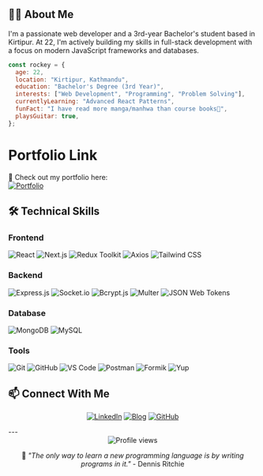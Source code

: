 ## 👨‍💻 About Me
I'm a passionate web developer and a 3rd-year Bachelor's student based in Kirtipur. At 22, I'm actively building my skills in full-stack development with a focus on modern JavaScript frameworks and databases.
```javascript
const rockey = {
  age: 22,
  location: "Kirtipur, Kathmandu",
  education: "Bachelor's Degree (3rd Year)",
  interests: ["Web Development", "Programming", "Problem Solving"],
  currentlyLearning: "Advanced React Patterns",
  funFact: "I have read more manga/manhwa than course books📖",
  playsGuitar: true,
};
```
# Portfolio Link

🚀 Check out my portfolio here:  
[![Portfolio](https://img.shields.io/badge/My%20Portfolio-Three.js%20Projects-blue?style=for-the-badge&logo=vercel)](https://threejs-git-main-rokceys-projects.vercel.app/)


  <h2>🛠️ Technical Skills</h2>
  
### Frontend
![React](https://img.shields.io/badge/-React-61DAFB?style=flat-square&logo=react&logoColor=black) 
![Next.js](https://img.shields.io/badge/-Next.js-000000?style=flat-square&logo=nextdotjs&logoColor=white) 
![Redux Toolkit](https://img.shields.io/badge/-Redux%20Toolkit-764ABC?style=flat-square&logo=redux&logoColor=white) 
![Axios](https://img.shields.io/badge/-Axios-5A29E4?style=flat-square&logo=axios&logoColor=white) 
![Tailwind CSS](https://img.shields.io/badge/-Tailwind%20CSS-38B2AC?style=flat-square&logo=tailwind-css&logoColor=white)
### Backend
![Express.js](https://img.shields.io/badge/-Express.js-000000?style=flat-square&logo=express&logoColor=white) 
![Socket.io](https://img.shields.io/badge/-Socket.io-010101?style=flat-square&logo=socket.io&logoColor=white) 
![Bcrypt.js](https://img.shields.io/badge/-Bcrypt.js-2A2A2A?style=flat-square&logoColor=white) 
![Multer](https://img.shields.io/badge/-Multer-F05032?style=flat-square&logoColor=white) 
![JSON Web Tokens](https://img.shields.io/badge/-JWT-000000?style=flat-square&logo=jsonwebtokens&logoColor=white)
### Database
![MongoDB](https://img.shields.io/badge/-MongoDB-47A248?style=flat-square&logo=mongodb&logoColor=white) 
![MySQL](https://img.shields.io/badge/-MySQL-4479A1?style=flat-square&logo=mysql&logoColor=white)
### Tools
![Git](https://img.shields.io/badge/-Git-F05032?style=flat-square&logo=git&logoColor=white) 
![GitHub](https://img.shields.io/badge/-GitHub-181717?style=flat-square&logo=github&logoColor=white) 
![VS Code](https://img.shields.io/badge/-VS%20Code-007ACC?style=flat-square&logo=visual-studio-code&logoColor=white) 
![Postman](https://img.shields.io/badge/-Postman-FF6C37?style=flat-square&logo=postman&logoColor=white) 
![Formik](https://img.shields.io/badge/-Formik-000000?style=flat-square&logo=formik&logoColor=white) 
![Yup](https://img.shields.io/badge/-Yup-6DB33F?style=flat-square&logo=yup&logoColor=white)

## 📫 Connect With Me

<div align="center">

[![LinkedIn](https://img.shields.io/badge/LinkedIn-0077B5?style=for-the-badge&logo=linkedin&logoColor=white)](https://www.linkedin.com/in/rockey-rai-669310305/)
[![Blog](https://img.shields.io/badge/Blog-FF5722?style=for-the-badge&logo=blogger&logoColor=white)](https://rockeydevblog.com)
[![GitHub](https://img.shields.io/badge/GitHub-100000?style=for-the-badge&logo=github&logoColor=white)](https://github.com/rockeychamlingrai)

</div>
---
<div align="center">
  <img src="https://komarev.com/ghpvc/?username=rockeychamlingrai&color=blueviolet&style=flat-square" alt="Profile views" />
  <p>💬 <i>"The only way to learn a new programming language is by writing programs in it."</i> - Dennis Ritchie</p>
</div>

